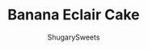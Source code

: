 ---
layout: ../../layouts/MarkdownPostLayout.astro
title: Banana Eclair Cake
author: ShugarySweets
pubDate: 2019-01-14
description: "Layers of cinnamon graham crackers, vanilla pudding and fresh banana make this no bake Banana Eclair Cake a huge summer hit! To top it off, I literally topped it off a cinnamon glaze!"
image_url: https://www.shugarysweets.com/wp-content/uploads/2015/06/banana-eclair-cake-3.jpg
tags: ["Cake","American"]
calories: 246
protein: 3
carbohydrates: 44
fats: 7
fiber: 1
ingredients: ["1 box (14.4 ounce) cinnamon graham crackers (whole)","2 boxes (3.4 ounce each) instant french vanilla pudding **","2 1/2 cups milk","12 ounce Cool Whip (thawed)","6 fresh bananas, sliced thin","3 cups powdered sugar","1/4 cup milk","2 teaspoon cinnamon"]
serves: 15
time: "4 hours 15 minutes"
prepTime: "15 minutes"
instructions: ["In a medium bowl, combine the instant pudding with the milk. Whisk together for several minutes until smooth. Allow to thicken, about 5 minutes. Fold in the Cool Whip and set aside.","In the bottom of a 13x9 baking dish, place a single layer of cinnamon crackers (cinnamon side UP). You may have to break some of the crackers to fit, don't worry if they overlap.","Pour half of the pudding mixture over the crackers. Top with half of the sliced bananas.","Place the next layer of crackers over the bananas, cinnamon side DOWN. Top with the remaining pudding mixture and remaining bananas.","Place the final layer of crackers over the bananas, cinnamon side DOWN.","In a small bowl, whisk together the glaze ingredients until smooth. Pour slowly over the top layer of crackers. Refrigerate cake for at least 4 hours, or overnight. Slice and serve. Store remaining cake in refrigerator for up to 3 days. ENJOY."]
nutrition: ["246 calories","44 grams carbohydrates","4 milligrams cholesterol","7 grams fat","1 grams fiber","3 grams protein","6 grams saturated fat","53 milligrams sodium","38 grams sugar","0 grams trans fat","1 grams unsaturated fat"]
---